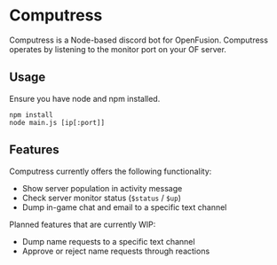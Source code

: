 # Computress
Computress is a Node-based discord bot for OpenFusion.
Computress operates by listening to the monitor port on your OF server.

## Usage
Ensure you have node and npm installed.
```
npm install
node main.js [ip[:port]]
```

## Features
Computress currently offers the following functionality:
- Show server population in activity message
- Check server monitor status (`$status` / `$up`)
- Dump in-game chat and email to a specific text channel

Planned features that are currently WIP:
- Dump name requests to a specific text channel
- Approve or reject name requests through reactions
